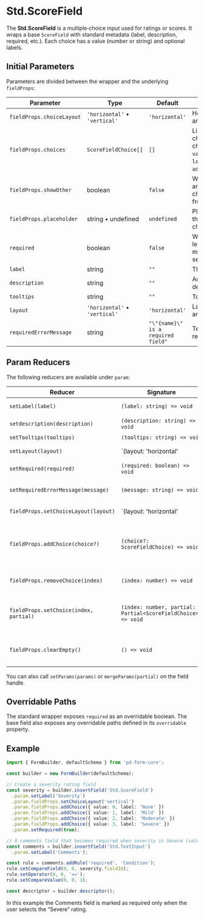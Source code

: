 # Std.ScoreField

The **Std.ScoreField** is a multiple‑choice input used for ratings or scores. It wraps a base `ScoreField` with standard metadata (label, description, required, etc.). Each choice has a value (number or string) and optional labels.

## Initial Parameters

Parameters are divided between the wrapper and the underlying `fieldProps`:

| Parameter | Type | Default | Description |
|-----------|------|---------|-------------|
| `fieldProps.choiceLayout` | `'horizontal'` • `'vertical'` | `'horizontal'` | How the choices are laid out. |
| `fieldProps.choices` | `ScoreFieldChoice[]` | `[]` | List of available choices. Each choice has `value`, optional `label` and `additionalLabel`. |
| `fieldProps.showOther` | boolean | `false` | Whether to allow an “Other” choice for free‑form input. |
| `fieldProps.placeholder` | string • undefined | `undefined` | Placeholder for the “Other” choice. |
| `required` | boolean | `false` | When true, at least one choice must be selected. |
| `label` | string | `""` | The field label. |
| `description` | string | `""` | Additional description text. |
| `tooltips` | string | `""` | Tooltip text. |
| `layout` | `'horizontal'` • `'vertical'` | `'horizontal'` | Layout of label and field. |
| `requiredErrorMessage` | string | `"\"{name}\" is a required field"` | Template for required error. |

## Param Reducers

The following reducers are available under `param`:

| Reducer | Signature | Description |
|---------|-----------|-------------|
| `setLabel(label)` | `(label: string) => void` | Sets the field label. |
| `setdescription(description)` | `(description: string) => void` | Sets a longer description. |
| `setTooltips(tooltips)` | `(tooltips: string) => void` | Sets tooltip text. |
| `setLayout(layout)` | `(layout: 'horizontal' | 'vertical') => void` | Sets the wrapper layout. |
| `setRequired(required)` | `(required: boolean) => void` | Marks the field as required. |
| `setRequiredErrorMessage(message)` | `(message: string) => void` | Customizes the required error message. |
| `fieldProps.setChoiceLayout(layout)` | `(layout: 'horizontal' | 'vertical') => void` | Sets how choices are laid out. |
| `fieldProps.addChoice(choice?)` | `(choice?: ScoreFieldChoice) => void` | Appends a choice. If no argument is provided, an empty choice is added. |
| `fieldProps.removeChoice(index)` | `(index: number) => void` | Removes the choice at the specified index. |
| `fieldProps.setChoice(index, partial)` | `(index: number, partial: Partial<ScoreFieldChoice>) => void` | Updates an existing choice. You can set `value`, `label` or `additionalLabel`. |
| `fieldProps.clearEmpty()` | `() => void` | Removes choices whose value is empty or undefined. |

You can also call `setParams(params)` or `mergeParams(partial)` on the field handle.

## Overridable Paths

The standard wrapper exposes `required` as an overridable boolean. The base field also exposes any overridable paths defined in its `overridable` property.

## Example

```ts
import { FormBuilder, defaultSchema } from 'pd-form-core';

const builder = new FormBuilder(defaultSchema);

// Create a severity rating field
const severity = builder.insertField('Std.ScoreField')
  .param.setLabel('Severity')
  .param.fieldProps.setChoiceLayout('vertical')
  .param.fieldProps.addChoice({ value: 0, label: 'None' })
  .param.fieldProps.addChoice({ value: 1, label: 'Mild' })
  .param.fieldProps.addChoice({ value: 2, label: 'Moderate' })
  .param.fieldProps.addChoice({ value: 3, label: 'Severe' })
  .param.setRequired(true);

// A comments field that becomes required when severity is Severe (value === 3)
const comments = builder.insertField('Std.TextInput')
  .param.setLabel('Comments');

const rule = comments.addRule('required', 'Condition');
rule.setCompareField(0, 0, severity.fieldId);
rule.setOperator(0, 0, '==');
rule.setCompareValue(0, 0, 3);

const descriptor = builder.descriptor();
```

In this example the Comments field is marked as required only when the user selects the “Severe” rating.
